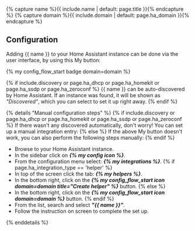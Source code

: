 {% capture name %}{{ include.name | default: page.title }}{% endcapture %}
{% capture domain %}{{ include.domain | default: page.ha_domain }}{% endcapture %}

## Configuration

Adding {{ name }} to your Home Assistant instance can be done via the user
interface, by using this My button:

{% my config_flow_start badge domain=domain %}

{% if include.discovery or page.ha_dhcp or page.ha_homekit or page.ha_ssdp or page.ha_zeroconf %}
{{ name }} can be auto-discovered by Home Assistant. If an instance was found,
it will be shown as _"Discovered"_, which you can select to set it up right
away.
{% endif %}

{% details "Manual configuration steps" %}
{% if include.discovery or page.ha_dhcp or page.ha_homekit or page.ha_ssdp or page.ha_zeroconf %}
If there wasn't any discovered automatically, don't worry! You can set up a
manual integration entry:
{% else %}
If the above My button doesn't work, you can also perform the following steps
manually:
{% endif %}

- Browse to your Home Assistant instance.
- In the sidebar click on _**{% my config icon %}**_.
- From the configuration menu select: _**{% my integrations %}**_.
{% if page.ha_integration_type == 'helper' %}
- In top of the screen click the tab: _**{% my helpers %}**_.
- In the bottom right, click on the
  _**{% my config_flow_start icon domain=domain title="Create helper" %}**_ button.
{% else %}
- In the bottom right, click on the
  _**{% my config_flow_start icon domain=domain %}**_ button.
{% endif %}
- From the list, search and select _**"{{ name }}"**_.
- Follow the instruction on screen to complete the set up.

{% enddetails %}
